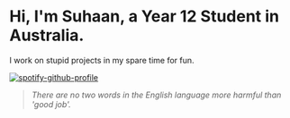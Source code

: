 # Hi, I'm Suhaan, a Year 12 Student in Australia.
I work on stupid projects in my spare time for fun.

[![spotify-github-profile](https://spotify-github-profile.vercel.app/api/view?uid=4if82kd6zqdtpnh2s7g97sf73&cover_image=true&theme=novatorem&show_offline=false&background_color=121212&interchange=false&bar_color=53b14f&bar_color_cover=false)](https://github.com/kittinan/spotify-github-profile)

> *There are no two words in the English language more harmful than 'good job'.*
